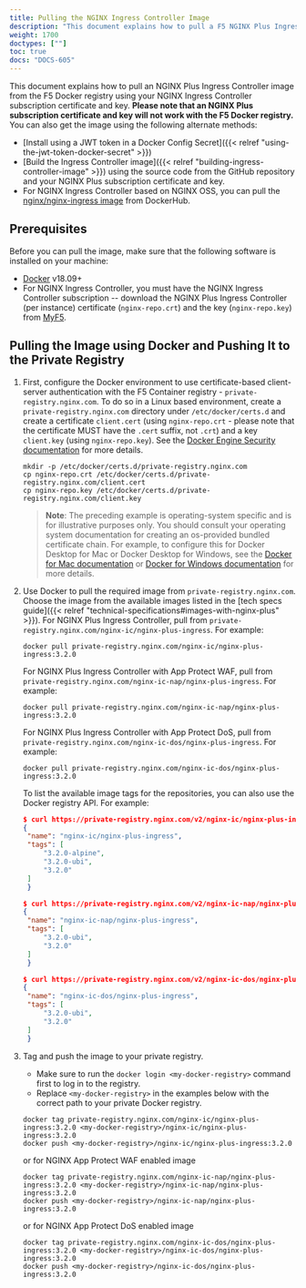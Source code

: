 ```yaml
---
title: Pulling the NGINX Ingress Controller Image
description: "This document explains how to pull a F5 NGINX Plus Ingress Controller image from the F5 Docker registry."
weight: 1700
doctypes: [""]
toc: true
docs: "DOCS-605"
---
```


This document explains how to pull an NGINX Plus Ingress Controller image from the F5 Docker registry using your NGINX Ingress Controller subscription certificate and key. **Please note that an NGINX Plus subscription certificate and key will not work with the F5 Docker registry.** You can also get the image using the following alternate methods:

* [Install using a JWT token in a Docker Config Secret]({{< relref "using-the-jwt-token-docker-secret" >}})
* [Build the Ingress Controller image]({{< relref "building-ingress-controller-image" >}}) using the source code from the GitHub repository and your NGINX Plus subscription certificate and key.
* For NGINX Ingress Controller based on NGINX OSS, you can pull the [nginx/nginx-ingress image](https://hub.docker.com/r/nginx/nginx-ingress/) from DockerHub.

## Prerequisites

Before you can pull the image, make sure that the following software is installed on your machine:

* [Docker](https://www.docker.com/products/docker) v18.09+
* For NGINX Ingress Controller, you must have the NGINX Ingress Controller subscription -- download the NGINX Plus Ingress Controller (per instance) certificate (`nginx-repo.crt`) and the key (`nginx-repo.key`) from [MyF5](https://my.f5.com).

## Pulling the Image using Docker and Pushing It to the Private Registry

1. First, configure the Docker environment to use certificate-based client-server authentication with the F5 Container registry - `private-registry.nginx.com`.
   To do so in a Linux based environment, create a `private-registry.nginx.com` directory under `/etc/docker/certs.d` and create a certificate `client.cert` (using `nginx-repo.crt` - please note that the certificate MUST have the `.cert` suffix, not `.crt`) and a key `client.key` (using `nginx-repo.key`). See  the [Docker Engine Security documentation](https://docs.docker.com/engine/security/certificates/) for more details.

   ```console
   mkdir -p /etc/docker/certs.d/private-registry.nginx.com
   cp nginx-repo.crt /etc/docker/certs.d/private-registry.nginx.com/client.cert
   cp nginx-repo.key /etc/docker/certs.d/private-registry.nginx.com/client.key
   ```

    > **Note**: The preceding example is operating-system specific and is for illustrative purposes only. You should consult your operating system documentation for creating an os-provided bundled certificate chain. For example, to configure this for Docker Desktop for Mac or Docker Desktop for Windows, see the [Docker for Mac documentation](https://docs.docker.com/docker-for-mac/#add-client-certificates) or [Docker for Windows documentation](https://docs.docker.com/docker-for-windows/#how-do-i-add-client-certificates) for more details.

2. Use Docker to pull the required image from `private-registry.nginx.com`. Choose the image from the available images listed in the [tech specs guide]({{< relref "technical-specifications#images-with-nginx-plus" >}}).
   For NGINX Plus Ingress Controller, pull from `private-registry.nginx.com/nginx-ic/nginx-plus-ingress`. For example:

   ```console
   docker pull private-registry.nginx.com/nginx-ic/nginx-plus-ingress:3.2.0
   ```

   For NGINX Plus Ingress Controller with App Protect WAF, pull from `private-registry.nginx.com/nginx-ic-nap/nginx-plus-ingress`. For example:

   ```console
   docker pull private-registry.nginx.com/nginx-ic-nap/nginx-plus-ingress:3.2.0
   ```

   For NGINX Plus Ingress Controller with App Protect DoS, pull from `private-registry.nginx.com/nginx-ic-dos/nginx-plus-ingress`. For example:

   ```console
   docker pull private-registry.nginx.com/nginx-ic-dos/nginx-plus-ingress:3.2.0
   ```

   To list the available image tags for the repositories, you can also use the Docker registry API. For example:

   ```json
   $ curl https://private-registry.nginx.com/v2/nginx-ic/nginx-plus-ingress/tags/list --key <path-to-client.key> --cert <path-to-client.cert> | jq
   {
    "name": "nginx-ic/nginx-plus-ingress",
    "tags": [
        "3.2.0-alpine",
        "3.2.0-ubi",
        "3.2.0"
    ]
    }

   $ curl https://private-registry.nginx.com/v2/nginx-ic-nap/nginx-plus-ingress/tags/list --key <path-to-client.key> --cert <path-to-client.cert> | jq
   {
    "name": "nginx-ic-nap/nginx-plus-ingress",
    "tags": [
        "3.2.0-ubi",
        "3.2.0"
    ]
    }

   $ curl https://private-registry.nginx.com/v2/nginx-ic-dos/nginx-plus-ingress/tags/list --key <path-to-client.key> --cert <path-to-client.cert> | jq
   {
    "name": "nginx-ic-dos/nginx-plus-ingress",
    "tags": [
        "3.2.0-ubi",
        "3.2.0"
    ]
    }
   ```

3. Tag and push the image to your private registry.

   * Make sure to run the `docker login <my-docker-registry>` command first to log in to the registry.
   * Replace `<my-docker-registry>` in the examples below with the correct path to your private Docker registry.

   ```console
   docker tag private-registry.nginx.com/nginx-ic/nginx-plus-ingress:3.2.0 <my-docker-registry>/nginx-ic/nginx-plus-ingress:3.2.0
   docker push <my-docker-registry>/nginx-ic/nginx-plus-ingress:3.2.0
   ```

   or for NGINX App Protect WAF enabled image

   ```console
   docker tag private-registry.nginx.com/nginx-ic-nap/nginx-plus-ingress:3.2.0 <my-docker-registry>/nginx-ic-nap/nginx-plus-ingress:3.2.0
   docker push <my-docker-registry>/nginx-ic-nap/nginx-plus-ingress:3.2.0
   ```

   or for NGINX App Protect DoS enabled image

   ```console
   docker tag private-registry.nginx.com/nginx-ic-dos/nginx-plus-ingress:3.2.0 <my-docker-registry>/nginx-ic-dos/nginx-plus-ingress:3.2.0
   docker push <my-docker-registry>/nginx-ic-dos/nginx-plus-ingress:3.2.0
   ```
